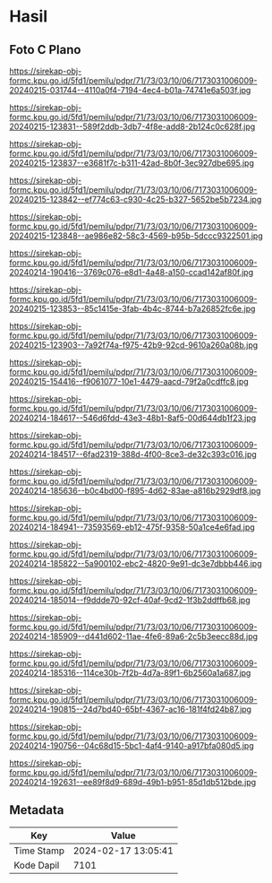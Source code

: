 # Hasil

## Foto C Plano

https://sirekap-obj-formc.kpu.go.id/5fd1/pemilu/pdpr/71/73/03/10/06/7173031006009-20240215-031744--4110a0f4-7194-4ec4-b01a-74741e6a503f.jpg

https://sirekap-obj-formc.kpu.go.id/5fd1/pemilu/pdpr/71/73/03/10/06/7173031006009-20240215-123831--589f2ddb-3db7-4f8e-add8-2b124c0c628f.jpg

https://sirekap-obj-formc.kpu.go.id/5fd1/pemilu/pdpr/71/73/03/10/06/7173031006009-20240215-123837--e3681f7c-b311-42ad-8b0f-3ec927dbe695.jpg

https://sirekap-obj-formc.kpu.go.id/5fd1/pemilu/pdpr/71/73/03/10/06/7173031006009-20240215-123842--ef774c63-c930-4c25-b327-5652be5b7234.jpg

https://sirekap-obj-formc.kpu.go.id/5fd1/pemilu/pdpr/71/73/03/10/06/7173031006009-20240215-123848--ae986e82-58c3-4569-b95b-5dccc9322501.jpg

https://sirekap-obj-formc.kpu.go.id/5fd1/pemilu/pdpr/71/73/03/10/06/7173031006009-20240214-190416--3769c076-e8d1-4a48-a150-ccad142af80f.jpg

https://sirekap-obj-formc.kpu.go.id/5fd1/pemilu/pdpr/71/73/03/10/06/7173031006009-20240215-123853--85c1415e-3fab-4b4c-8744-b7a26852fc6e.jpg

https://sirekap-obj-formc.kpu.go.id/5fd1/pemilu/pdpr/71/73/03/10/06/7173031006009-20240215-123903--7a92f74a-f975-42b9-92cd-9610a260a08b.jpg

https://sirekap-obj-formc.kpu.go.id/5fd1/pemilu/pdpr/71/73/03/10/06/7173031006009-20240215-154416--f9061077-10e1-4479-aacd-79f2a0cdffc8.jpg

https://sirekap-obj-formc.kpu.go.id/5fd1/pemilu/pdpr/71/73/03/10/06/7173031006009-20240214-184617--546d6fdd-43e3-48b1-8af5-00d644db1f23.jpg

https://sirekap-obj-formc.kpu.go.id/5fd1/pemilu/pdpr/71/73/03/10/06/7173031006009-20240214-184517--6fad2319-388d-4f00-8ce3-de32c393c016.jpg

https://sirekap-obj-formc.kpu.go.id/5fd1/pemilu/pdpr/71/73/03/10/06/7173031006009-20240214-185636--b0c4bd00-f895-4d62-83ae-a816b2929df8.jpg

https://sirekap-obj-formc.kpu.go.id/5fd1/pemilu/pdpr/71/73/03/10/06/7173031006009-20240214-184941--73593569-eb12-475f-9358-50a1ce4e6fad.jpg

https://sirekap-obj-formc.kpu.go.id/5fd1/pemilu/pdpr/71/73/03/10/06/7173031006009-20240214-185822--5a900102-ebc2-4820-9e91-dc3e7dbbb446.jpg

https://sirekap-obj-formc.kpu.go.id/5fd1/pemilu/pdpr/71/73/03/10/06/7173031006009-20240214-185014--f9ddde70-92cf-40af-9cd2-1f3b2ddffb68.jpg

https://sirekap-obj-formc.kpu.go.id/5fd1/pemilu/pdpr/71/73/03/10/06/7173031006009-20240214-185909--d441d602-11ae-4fe6-89a6-2c5b3eecc88d.jpg

https://sirekap-obj-formc.kpu.go.id/5fd1/pemilu/pdpr/71/73/03/10/06/7173031006009-20240214-185316--114ce30b-7f2b-4d7a-89f1-6b2560a1a687.jpg

https://sirekap-obj-formc.kpu.go.id/5fd1/pemilu/pdpr/71/73/03/10/06/7173031006009-20240214-190815--24d7bd40-65bf-4367-ac16-181f4fd24b87.jpg

https://sirekap-obj-formc.kpu.go.id/5fd1/pemilu/pdpr/71/73/03/10/06/7173031006009-20240214-190756--04c68d15-5bc1-4af4-9140-a917bfa080d5.jpg

https://sirekap-obj-formc.kpu.go.id/5fd1/pemilu/pdpr/71/73/03/10/06/7173031006009-20240214-192631--ee89f8d9-689d-49b1-b951-85d1db512bde.jpg


## Metadata

| Key        | Value               |
| ---------- | ------------------- |
| Time Stamp | 2024-02-17 13:05:41 |
| Kode Dapil | 7101                |



